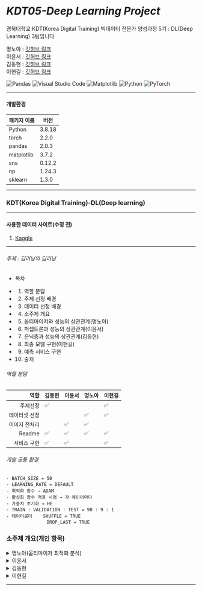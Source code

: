 # _KDT05-Deep Learning Project_

경북대학교 KDT(Korea Digital Training) 빅데이터 전문가 양성과정 5기 : DL(Deep Learning) 3팀입니다

명노아 : [깃허브 링크](https://github.com/noah2397)  
이윤서 : [깃허브 링크](https://github.com/voo0o08)  
김동현 : [깃허브 링크](https://github.com/DongHyunKKK)  
이현길 : [깃허브 링크](https://github.com/Schubert3275)

![Pandas](https://img.shields.io/badge/pandas-%23150458.svg?style=for-the-badge&logo=pandas&logoColor=white)
![Visual Studio Code](https://img.shields.io/badge/Visual%20Studio%20Code-0078d7.svg?style=for-the-badge&logo=visual-studio-code&logoColor=white)
![Matplotlib](https://img.shields.io/badge/Matplotlib-%23ffffff.svg?style=for-the-badge&logo=Matplotlib&logoColor=black)
![Python](https://img.shields.io/badge/python-3670A0?style=for-the-badge&logo=python&logoColor=ffdd54)
![PyTorch](https://img.shields.io/badge/PyTorch-%23EE4C2C.svg?style=for-the-badge&logo=PyTorch&logoColor=white)

<hr/>

#### 개발환경

| 패키지 이름 | 버전   |
| ----------- | ------ |
| Python      | 3.8.18 |
| torch       | 2.2.0  |
| pandas      | 2.0.3  |
| matplotlib  | 3.7.2  |
| sns         | 0.12.2 |
| np          | 1.24.3 |
| sklearn     | 1.3.0  |

<hr/>

### KDT(Korea Digital Training)-DL(Deep learning)

<hr/>

#### 사용한 데이터 사이트(수정 전)

1. [Kaggle](https://www.kaggle.com/datasets/crowww/a-large-scale-fish-dataset)

<hr/>

###### 주제 : 딥러닝의 딥러닝

- 목차

* 1. 역할 분담
* 2. 주제 선정 배경
* 3. 데이터 선정 배경
* 4. 소주제 개요
* 5. 옵티마이저와 성능의 상관관계(명노아)
* 6. 퍼셉트론과 성능의 상관관계(이윤서)
* 7. 은닉층과 성능의 상관관계(김동현)
* 8. 최종 모델 구현(이현길)
* 9. 예측 서비스 구현
* 10. 출처
  </hr>

###### 역할 분담

|          역할 | 김동현 | 이윤서 | 명노아 | 이현길 |
| ------------: | ------ | ------ | ------ | ------ |
|      주제선정 | ✅     |        |        | ✅     |
| 데이터셋 선정 |        |        | ✅     | ✅     |
| 이미지 전처리 |        | ✅     | ✅     |        |
|        Readme | ✅     | ✅     | ✅     | ✅     |
|   서비스 구현 | ✅     | ✅     |        | ✅     |

###### 개발 공통 환경

```
- BATCH_SIZE = 50
- LEARNING_RATE = DEFAULT
- 최적화 함수 → ADAM
- 활성화 함수 적용 시점 → 각 레이어마다
- 가중치 초기화 → HE
- TRAIN : VALIDATION : TEST = 90 : 9 : 1
- 데이터로더    SHUFFLE = TRUE
               DROP_LAST = TRUE
```

### 소주제 개요(개인 항목)

<details>
  <summary>
    명노아(옵티마이저 최적화 분석)
  </summary>

### 1. 주제 선정 배경

- 과적합 방지
- 계산 효율성
- 해석성

-> 해당 요소를 모델에 미치는 요소로 알아보기 위해 주제 선정  
-> 모델에 영향을 끼치는(옵티마이저, 퍼셉트론, 은닉층) 요소로 성능 탐색

### 2. 데이터 선정 배경

- 성능이 낮게 나오는 데이터 선정
- MNIST_NUMBER는 성능이 높게 나오므로, Kaggle에서 제공하는 Scaled_FISH 데이터 사용

### 3. 데이터 선정

![alt text](./명노아/image/image-1.png)

- 총 9종류의 물고기 폴더가 있고, 각 폴더당 1000개의 이미지 데이터가 있음
- 각 이미지를 100X150, 49X59로 resize하여, feature의 개수를 줄임
- np.concatenate로 이미지 데이터를 계속해서 stack함
- npy 파일로 저장하기에는 용량이 커서, pkl(피클) 파일로 저장

### 4. 데이터 분석 파이프라인

    ```
    1. feature는 float타입으로, target은 long타입으로 변환
    2. 데이터셋 클래스 생성
    3. 데이터셋 생성
    4. 모델 클래스 생성
    5. 모델 생성
    6. 옵티마이저, 손실함수 정의
    7. 데이터로더 생성
    8. 스케줄러 생성&학습
    9. 학습 진행
    10. 평가
    ```

### 5. 진행한 모델 및 결과

#### 사용한 모델

| 모델 이름  | 모델 설명                                                                                                                                                      |
| ---------- | -------------------------------------------------------------------------------------------------------------------------------------------------------------- |
| ADAM       | Adam은 경사 하강 최적화 알고리즘 중 하나로, 목적 함수에 대한 일차 및 이차 모멘트 추정치를 저장하여 각 매개 변수에 대한 각각의 학습 속도를 동적으로 조절합니다. |
| ADADELTA   | Adadelta는 AdaGrad의 변형으로, 학습률을 조정하는 데 지난 그래디언트의 제곱을 누적하는 대신 일정한 시간 간격 내 제한된 메모리만 사용하여 학습률을 조정합니다.   |
| ADAGRAD    | Adagrad는 각 매개 변수에 대해 학습률을 조정하는 경사 하강 최적화 알고리즘으로, 이전의 그래디언트 업데이트를 기억하여 학습률을 조절합니다.                      |
| ADAMW      | AdamW는 Adam의 변형으로, 가중치 감쇠를 추가하여 가중치 업데이트의 안정성을 향상시키는 방법입니다.                                                              |
| SPARSEADAM | SparseAdam은 Adam 최적화 알고리즘의 희소 버전으로, 희소 그래디언트 및 희소 가중치에 대해 최적화됩니다.                                                         |
| ASGD       | 평균 확률적 경사 하강(ASGD)은 일정 시간 동안의 그래디언트 업데이트의 평균을 사용하여 경사 하강 최적화를 수행하는 방법입니다.                                   |
| RADAM      | Rectified Adam(RAdam)은 Adam 최적화 알고리즘의 변형으로, 효과적인 학습률 조정을 통해 안정적인 학습을 돕는 방법입니다.                                          |
| NADAM      | Nesterov Adam(Nadam)은 Adam 최적화 알고리즘의 변형으로, 네스테로프 모멘텀 최적화를 Adam에 통합하는 방법입니다.                                                 |
| RMSPROP    | RMSProp은 AdaGrad의 변형으로, 지난 제곱된 그래디언트의 지수 가중 이동 평균을 사용하여 학습률을 조정하는 방법입니다.                                            |
| RPROP      | Resilient Backpropagation(Rprop)은 그래디언트 부호에 따라 매개 변수 업데이트를 수행하여 경사 하강 최적화를 수행하는 방법입니다.                                |
| GSD        | Gradient Sparsification and Densification(GSD)은 그래디언트의 희소성을 관리하여 효율적인 학습을 도와주는 방법입니다.                                           |

#### 평가 기준

- 동일 분류 개수의 데이터셋이므로, f1을 옵티마이저 측정 기준으로 설정
- 아래 형식과 같이 train 정확도와 valid 정확도,
- 옵티마이저의 train 정확도 변화량
- 옵티마이저의 valid 정확도 변화량으로 옵티마이저 측정
  ![alt text](./명노아/image/image-2.png)

### 6. 결과 및 분석

#### SGD(Stocahstic Gradient Descent)

- 학습 속도가 느리게 진행
- 지그재그로 크게 변동

![alt text](./명노아/image/image-3.png)

#### ADAGRAD(AdaGrad)

- 크게 학습하다가 점차적으로 최적점에 가까워짐
- 갱신의 정도가 큰 폭으로 작아지도록 조정

![alt text](./명노아/image/image-4.png)

#### ADAM(Adaptive Moment Estimation)

- 모멘텀과 AdaGrad를 융합한 방법
- 모멘텀 방식보다 좌우 흔들림이 덜 하다
  ![alt text](./명노아/image/image-5.png)

### 7. 최종결론

![alt text](./명노아/image/image-6.png)

 </details>

</hr>

<details>
  <summary>
    이윤서
  </summary>
</details>

</hr>

<details>
  <summary>
    김동현
  </summary>

</details>

</hr>

<details>
  <summary>
    이현길
  </summary>

</details>
<hr/>
